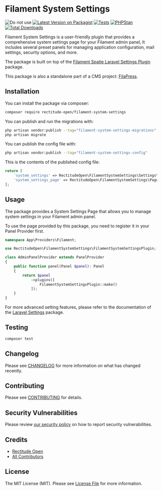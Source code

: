 # Filament System Settings

![Do not use](https://img.shields.io/badge/Under%20development-Don't%20use-red)
[![Latest Version on Packagist](https://img.shields.io/packagist/v/rectitude-open/filament-system-settings.svg?style=flat-square)](https://packagist.org/packages/rectitude-open/filament-system-settings)
[![Tests](https://github.com/rectitude-open/filament-system-settings/actions/workflows/run-tests.yml/badge.svg)](https://github.com/rectitude-open/filament-system-settings/actions/workflows/run-tests.yml)
[![PHPStan](https://img.shields.io/badge/PHPStan-level%205-brightgreen)](https://phpstan.org/)
[![Total Downloads](https://img.shields.io/packagist/dt/rectitude-open/filament-system-settings.svg?style=flat-square)](https://packagist.org/packages/rectitude-open/filament-system-settings)

Filament System Settings is a user-friendly plugin that provides a comprehensive system settings page for your Filament admin panel, It includes several preset panels for managing application configuration, mail settings, security options, and more. 

The package is built on top of the [Filament Spatie Laravel Settings Plugin](https://github.com/filamentphp/spatie-laravel-settings-plugin) package.

This package is also a standalone part of a CMS project: [FilaPress](https://github.com/rectitude-open/filapress).


## Installation

You can install the package via composer:

```bash
composer require rectitude-open/filament-system-settings
```

You can publish and run the migrations with:

```bash
php artisan vendor:publish --tag="filament-system-settings-migrations"
php artisan migrate
```

You can publish the config file with:

```bash
php artisan vendor:publish --tag="filament-system-settings-config"
```

This is the contents of the published config file:

```php
return [
    'system_settings' => RectitudeOpen\FilamentSystemSettings\Settings\SystemSettings::class,
    'system_settings_page' => RectitudeOpen\FilamentSystemSettings\Pages\SystemSettingsPage::class,
];
```

## Usage

The package provides a System Settings Page that allows you to manage system settings in your Filament admin panel. 

To use the page provided by this package, you need to register it in your Panel Provider first.

```php
namespace App\Providers\Filament;

use RectitudeOpen\FilamentSystemSettings\FilamentSystemSettingsPlugin;

class AdminPanelProvider extends PanelProvider
{
    public function panel(Panel $panel): Panel
    {
        return $panel
            ->plugins([
                FilamentSystemSettingsPlugin::make()
            ]);
    }
}    
```

For more advanced setting features, please refer to the documentation of the [Laravel Settings](https://github.com/spatie/laravel-settings) package.

## Testing

```bash
composer test
```

## Changelog

Please see [CHANGELOG](CHANGELOG.md) for more information on what has changed recently.

## Contributing

Please see [CONTRIBUTING](.github/CONTRIBUTING.md) for details.

## Security Vulnerabilities

Please review [our security policy](../../security/policy) on how to report security vulnerabilities.

## Credits

- [Rectitude Open](https://github.com/rectitude-open)
- [All Contributors](../../contributors)

## License

The MIT License (MIT). Please see [License File](LICENSE.md) for more information.
